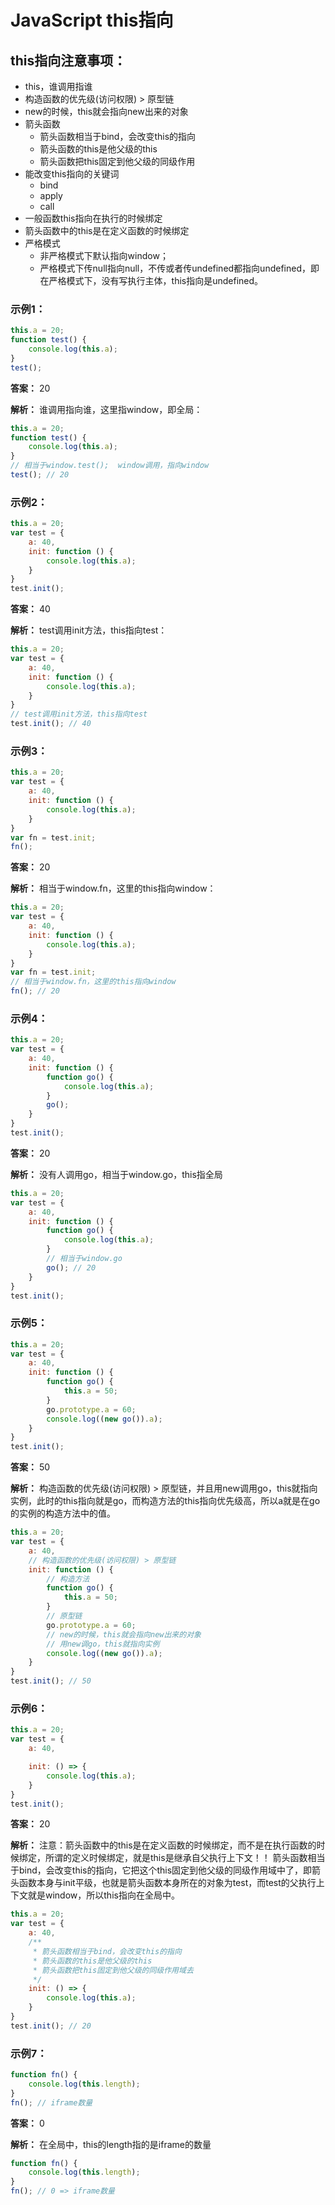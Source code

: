 # JavaScript this指向

## this指向注意事项：

- this，谁调用指谁
- 构造函数的优先级(访问权限) > 原型链
- new的时候，this就会指向new出来的对象
- 箭头函数 
  - 箭头函数相当于bind，会改变this的指向
  - 箭头函数的this是他父级的this
  - 箭头函数把this固定到他父级的同级作用
- 能改变this指向的关键词 
  - bind
  - apply
  - call
- 一般函数this指向在执行的时候绑定
- 箭头函数中的this是在定义函数的时候绑定
- 严格模式 
  - 非严格模式下默认指向window；
  - 严格模式下传null指向null，不传或者传undefined都指向undefined，即在严格模式下，没有写执行主体，this指向是undefined。

### 示例1：

```javascript
this.a = 20;
function test() {
    console.log(this.a);
}
test();
```

**答案：** 20

**解析：** 谁调用指向谁，这里指window，即全局：

```javascript
this.a = 20;
function test() {
    console.log(this.a);
}
// 相当于window.test();  window调用，指向window
test(); // 20
```

### 示例2：

```javascript
this.a = 20;
var test = {
    a: 40,
    init: function () {
        console.log(this.a);
    }
}
test.init();
```

**答案：** 40

**解析：**  test调用init方法，this指向test：

```javascript
this.a = 20;
var test = {
    a: 40,
    init: function () {
        console.log(this.a);
    }
}
// test调用init方法，this指向test
test.init(); // 40
```

### 示例3：

```javascript
this.a = 20;
var test = {
    a: 40,
    init: function () {
        console.log(this.a);
    }
}
var fn = test.init;
fn();
```

**答案：** 20

**解析：**  相当于window.fn，这里的this指向window：

```javascript
this.a = 20;
var test = {
    a: 40,
    init: function () {
        console.log(this.a);
    }
}
var fn = test.init;
// 相当于window.fn，这里的this指向window
fn(); // 20
```

### 示例4：

```javascript
this.a = 20;
var test = {
    a: 40,
    init: function () {
        function go() {
            console.log(this.a);
        }
        go();
    }
}
test.init();
```

**答案：** 20

**解析：**  没有人调用go，相当于window.go，this指全局

```javascript
this.a = 20;
var test = {
    a: 40,
    init: function () {
        function go() {
            console.log(this.a);
        }
        // 相当于window.go
        go(); // 20
    }
}
test.init();
```

### 示例5：

```javascript
this.a = 20;
var test = {
    a: 40,
    init: function () {
        function go() {
            this.a = 50;
        }
        go.prototype.a = 60;
        console.log((new go()).a);
    }
}
test.init();
```

**答案：** 50

**解析：** 构造函数的优先级(访问权限) > 原型链，并且用new调用go，this就指向实例，此时的this指向就是go，而构造方法的this指向优先级高，所以a就是在go的实例的构造方法中的值。

```javascript
this.a = 20;
var test = {
    a: 40,
    // 构造函数的优先级(访问权限) > 原型链
    init: function () {
        // 构造方法
        function go() {
            this.a = 50;
        }
        // 原型链
        go.prototype.a = 60;
        // new的时候，this就会指向new出来的对象
        // 用new调go，this就指向实例
        console.log((new go()).a);
    }
}
test.init(); // 50
```

### 示例6：

```javascript
this.a = 20;
var test = {
    a: 40,

    init: () => {
        console.log(this.a);
    }
}
test.init();
```

**答案：** 20

**解析：**  注意：箭头函数中的this是在定义函数的时候绑定，而不是在执行函数的时候绑定，所谓的定义时候绑定，就是this是继承自父执行上下文！！ 
 箭头函数相当于bind，会改变this的指向，它把这个this固定到他父级的同级作用域中了，即箭头函数本身与init平级，也就是箭头函数本身所在的对象为test，而test的父执行上下文就是window，所以this指向在全局中。

```javascript
this.a = 20;
var test = {
    a: 40,
    /**
     * 箭头函数相当于bind，会改变this的指向
     * 箭头函数的this是他父级的this
     * 箭头函数把this固定到他父级的同级作用域去
     */
    init: () => {
        console.log(this.a);
    }
}
test.init(); // 20
```

### 示例7：

```javascript
function fn() {
    console.log(this.length);
}
fn(); // iframe数量
```

**答案：** 0

**解析：**  在全局中，this的length指的是iframe的数量

```javascript
function fn() {
    console.log(this.length);
}
fn(); // 0 => iframe数量
```